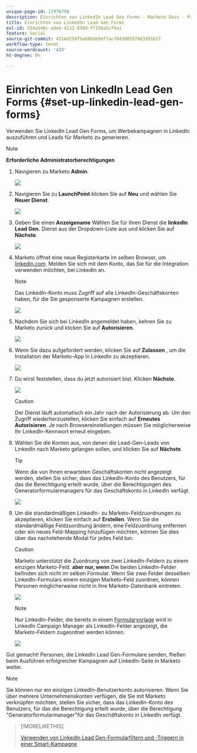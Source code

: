 ```yaml
---
unique-page-id: 12976798
description: Einrichten von LinkedIn Lead Gen Forms - Marketo Docs - Produktdokumentation
title: Einrichten von LinkedIn Lead Gen Forms
exl-id: 554a546c-adeb-4132-830d-ff15ba5cf9a1
feature: Social
source-git-commit: 431bd258f9a68bbb9df7acf043085578d3d91b1f
workflow-type: tm+mt
source-wordcount: '433'
ht-degree: 0%

---
```


# Einrichten von LinkedIn Lead Gen Forms {#set-up-linkedin-lead-gen-forms}

Verwenden Sie LinkedIn Lead Gen Forms, um Werbekampagnen in LinkedIn auszuführen und Leads für Marketo zu generieren.

>[!NOTE]
>
>**Erforderliche Administratorberechtigungen**

1. Navigieren zu Marketo **Admin**.

   ![](assets/image2016-11-29-10-3a50-3a29.png)

1. Navigieren Sie zu **LaunchPoint** klicken Sie auf **Neu** und wählen Sie **Neuer Dienst**.

   ![](assets/image2016-11-29-10-3a51-3a11.png)

1. Geben Sie einen **Anzeigename** Wählen Sie für Ihren Dienst die **linkedIn Lead Gen.** Dienst aus der Dropdown-Liste aus und klicken Sie auf **Nächste**.

   ![](assets/linkedin-lead-gen.png)

1. Marketo öffnet eine neue Registerkarte im selben Browser, um [linkedin.com](https://www.linkedin.com). Melden Sie sich mit dem Konto, das Sie für die Integration verwenden möchten, bei LinkedIn an.

   >[!NOTE]
   >
   >Das LinkedIn-Konto muss Zugriff auf alle LinkedIn-Geschäftskonten haben, für die Sie gesponserte Kampagnen erstellen.

   ![](assets/linkedin-login.png)

1. Nachdem Sie sich bei LinkedIn angemeldet haben, kehren Sie zu Marketo zurück und klicken Sie auf **Autorisieren**.

   ![](assets/linkedin-lead-gen-authorize.png)

1. Wenn Sie dazu aufgefordert werden, klicken Sie auf **Zulassen** , um die Installation der Marketo-App in LinkedIn zu akzeptieren.

   ![](assets/linkedin-marketo-allow.png)

1. Du wirst feststellen, dass du jetzt autorisiert bist. Klicken **Nächste**.

   ![](assets/image2017-9-28-7-3a55-3a14.png)

   >[!CAUTION]
   >
   >Der Dienst läuft automatisch ein Jahr nach der Autorisierung ab. Um den Zugriff wiederherzustellen, klicken Sie einfach auf **Erneutes Autorisieren**. Je nach Browsereinstellungen müssen Sie möglicherweise Ihr LinkedIn-Kennwort erneut eingeben.

1. Wählen Sie die Konten aus, von denen die Lead-Gen-Leads von LinkedIn nach Marketo gelangen sollen, und klicken Sie auf **Nächste**.

   >[!TIP]
   >
   >Wenn die von Ihnen erwarteten Geschäftskonten nicht angezeigt werden, stellen Sie sicher, dass das LinkedIn-Konto des Benutzers, für das die Berechtigung erteilt wurde, über die Berechtigungen des Generatorformularmanagers für das Geschäftskonto in LinkedIn verfügt.

   ![](assets/linkedin-pages-to-capture.png)

1. Um die standardmäßigen LinkedIn- zu Marketo-Feldzuordnungen zu akzeptieren, klicken Sie einfach auf **Erstellen**. Wenn Sie die standardmäßige Feldzuordnung ändern, eine Feldzuordnung entfernen oder ein neues Feld-Mapping hinzufügen möchten, können Sie dies über das nachstehende Modal für jedes Feld tun.

   >[!CAUTION]
   >
   >Marketo unterstützt die Zuordnung von zwei LinkedIn-Feldern zu einem einzigen Marketo-Feld. **aber nur, wenn** Die beiden LinkedIn-Felder befinden sich nicht im selben Formular. Wenn Sie zwei Felder desselben LinkedIn-Formulars einem einzigen Marketo-Feld zuordnen, können Personen möglicherweise nicht in Ihre Marketo-Datenbank eintreten.

   ![](assets/linkedin-lead-gen-mapping.png)

   >[!NOTE]
   >
   >Nur LinkedIn-Felder, die bereits in einem [Formularvorlage](https://www.linkedin.com/help/lms/answer/79634) wird in LinkedIn Campaign Manager als LinkedIn-Felder angezeigt, die Marketo-Feldern zugeordnet werden können.

   ![](assets/linkedin-installed-services.png)

Gut gemacht! Personen, die LinkedIn Lead Gen-Formulare senden, fließen beim Ausführen erfolgreicher Kampagnen auf LinkedIn-Seite in Marketo weiter.

>[!NOTE]
>
>Sie können nur ein einziges LinkedIn-Benutzerkonto autorisieren. Wenn Sie über mehrere Unternehmenskonten verfügen, die Sie mit Marketo verknüpfen möchten, stellen Sie sicher, dass das LinkedIn-Konto des Benutzers, für das die Berechtigung erteilt wurde, über die Berechtigung &quot;Generatorformularmanager&quot;für das Geschäftskonto in LinkedIn verfügt.

>[!MORELIKETHIS]
>
>[Verwenden von LinkedIn Lead Gen-Formularfiltern und -Triggern in einer Smart-Kampagne](/help/marketo/product-docs/demand-generation/social/social-functions/use-linkedin-lead-gen-form-filters-and-triggers-in-a-smart-campaign.md)

